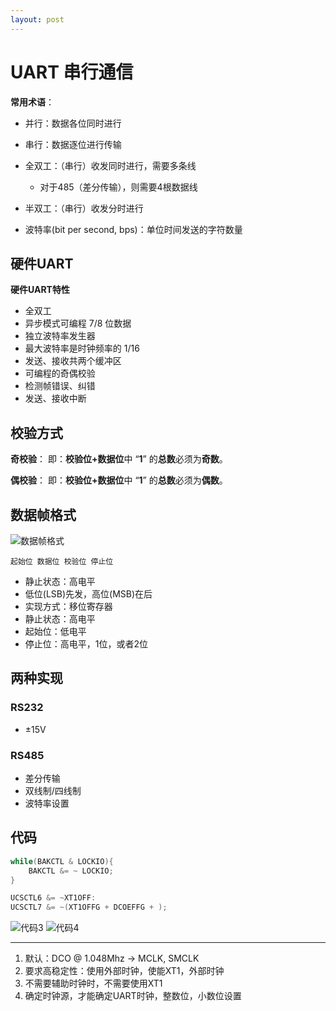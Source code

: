 ```yaml
---
layout: post
---
```




# UART 串行通信

**常用术语**：
- 并行：数据各位同时进行
- 串行：数据逐位进行传输

- 全双工：（串行）收发同时进行，需要多条线
  - 对于485（差分传输），则需要4根数据线
- 半双工：（串行）收发分时进行

- 波特率(bit per second, bps)：单位时间发送的字符数量

## 硬件UART

**硬件UART特性**
- 全双工
- 异步模式可编程 7/8 位数据
- 独立波特率发生器
- 最大波特率是时钟频率的 1/16
- 发送、接收共两个缓冲区
- 可编程的奇偶校验
- 检测帧错误、纠错
- 发送、接收中断

## 校验方式

**奇校验**：
即：**校验位+数据位**中 “**1**” 的**总数**必须为**奇数**。

**偶校验**：
即：**校验位+数据位**中 “**1**” 的**总数**必须为**偶数**。

## 数据帧格式
![数据帧格式](/assets/images/QQ截图20200401155658.png)

`起始位 数据位 校验位 停止位`

- 静止状态：高电平
- 低位(LSB)先发，高位(MSB)在后
- 实现方式：移位寄存器
- 静止状态：高电平
- 起始位：低电平
- 停止位：高电平，1位，或者2位

## 两种实现

### RS232
- ±15V

### RS485
- 差分传输
- 双线制/四线制
- 波特率设置

## 代码

```c
while(BAKCTL & LOCKIO){
    BAKCTL &= ~ LOCKIO;
}

UCSCTL6 &= ~XT1OFF:
UCSCTL7 &= ~(XT1OFFG + DCOEFFG + );

```

![代码3](/assets/images/QQ截图20200401161445.png)
![代码4](/assets/images/QQ截图20200401161922.png)

---
1. 默认：DCO @ 1.048Mhz -> MCLK, SMCLK
2. 要求高稳定性：使用外部时钟，使能XT1，外部时钟
3. 不需要辅助时钟时，不需要使用XT1
4. 确定时钟源，才能确定UART时钟，整数位，小数位设置